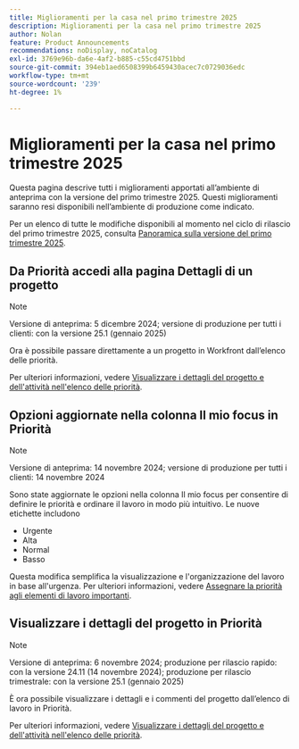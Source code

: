 ```yaml
---
title: Miglioramenti per la casa nel primo trimestre 2025
description: Miglioramenti per la casa nel primo trimestre 2025
author: Nolan
feature: Product Announcements
recommendations: noDisplay, noCatalog
exl-id: 3769e96b-da6e-4af2-b885-c55cd4751bbd
source-git-commit: 394eb1aed6508399b6459430acec7c0729036edc
workflow-type: tm+mt
source-wordcount: '239'
ht-degree: 1%

---
```


# Miglioramenti per la casa nel primo trimestre 2025

Questa pagina descrive tutti i miglioramenti apportati all’ambiente di anteprima con la versione del primo trimestre 2025. Questi miglioramenti saranno resi disponibili nell’ambiente di produzione come indicato.

Per un elenco di tutte le modifiche disponibili al momento nel ciclo di rilascio del primo trimestre 2025, consulta [Panoramica sulla versione del primo trimestre 2025](/help/quicksilver/product-announcements/product-releases/25-q1-release-activity/25-q1-release-overview.md).

## Da Priorità accedi alla pagina Dettagli di un progetto

>[!NOTE]
>
>Versione di anteprima: 5 dicembre 2024; versione di produzione per tutti i clienti: con la versione 25.1 (gennaio 2025)

Ora è possibile passare direttamente a un progetto in Workfront dall’elenco delle priorità.

Per ulteriori informazioni, vedere [Visualizzare i dettagli del progetto e dell&#39;attività nell&#39;elenco delle priorità](/help/quicksilver/workfront-basics/priorities/view-task-project-details.md).

## Opzioni aggiornate nella colonna Il mio focus in Priorità

>[!NOTE]
>
>Versione di anteprima: 14 novembre 2024; versione di produzione per tutti i clienti: 14 novembre 2024

Sono state aggiornate le opzioni nella colonna Il mio focus per consentire di definire le priorità e ordinare il lavoro in modo più intuitivo. Le nuove etichette includono

* Urgente
* Alta
* Normal
* Basso

Questa modifica semplifica la visualizzazione e l&#39;organizzazione del lavoro in base all&#39;urgenza. Per ulteriori informazioni, vedere [Assegnare la priorità agli elementi di lavoro importanti](/help/quicksilver/workfront-basics/priorities/prioritize-work-items.md).

## Visualizzare i dettagli del progetto in Priorità

>[!NOTE]
>
>Versione di anteprima: 6 novembre 2024; produzione per rilascio rapido: con la versione 24.11 (14 novembre 2024); produzione per rilascio trimestrale: con la versione 25.1 (gennaio 2025)

È ora possibile visualizzare i dettagli e i commenti del progetto dall’elenco di lavoro in Priorità.

Per ulteriori informazioni, vedere [Visualizzare i dettagli del progetto e dell&#39;attività nell&#39;elenco delle priorità](/help/quicksilver/workfront-basics/priorities/view-task-project-details.md).
